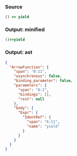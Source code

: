 ### Source
```js parse:expr
() => yield
```

### Output: minified
```js
()=>yield
```

### Output: ast
```json
{
  "ArrowFunction": {
    "span": "0:11",
    "asynchronous": false,
    "binding_parameter": false,
    "parameters": {
      "span": "0:2",
      "bindings": [],
      "rest": null
    },
    "body": {
      "Expr": {
        "IdentRef": {
          "span": "6:11",
          "name": "yield"
        }
      }
    }
  }
}
```
